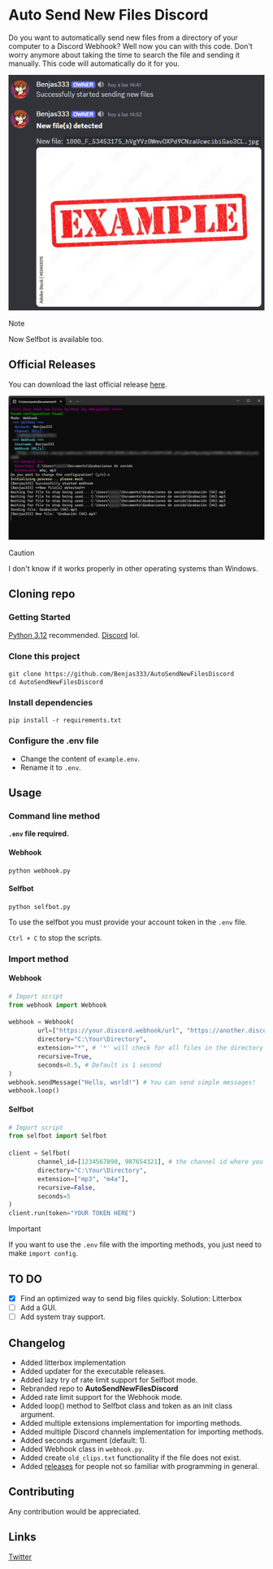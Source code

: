 # Auto Send New Files Discord
Do you want to automatically send new files from a directory of your computer to a Discord Webhook? Well now you can with this code. Don't worry anymore about taking the time to search the file and sending it manually. This code will automatically do it for you.

![](assets/discordExample.png)
> [!NOTE]
> Now Selfbot is available too.

## Official Releases
You can download the last official release [here](https://github.com/Benjas333/AutoSendNewFilesDiscord/releases/latest/).

![](assets/terminalExample.png)
> [!CAUTION]
> I don't know if it works properly in other operating systems than Windows.

## Cloning repo
### Getting Started
[Python 3.12](https://www.python.org/downloads/) recommended.
[Discord](https://discord.com/) lol.

### Clone this project
```
git clone https://github.com/Benjas333/AutoSendNewFilesDiscord
cd AutoSendNewFilesDiscord
```

### Install dependencies
```
pip install -r requirements.txt
```

### Configure the .env file
- Change the content of `example.env`.
- Rename it to `.env`.

## Usage
### Command line method
**`.env` file required.**

#### Webhook
```
python webhook.py
```

#### Selfbot
```
python selfbot.py
```
To use the selfbot you must provide your account token in the `.env` file.

`Ctrl + C` to stop the scripts.

### Import method
#### Webhook
```python
# Import script
from webhook import Webhook

webhook = Webhook(
        url=["https://your.discord.webhook/url", "https://another.discord.webhook/url"], # Set webhook url
        directory="C:\Your\Directory",
        extension="*", # '*' will check for all files in the directory
        recursive=True,
        seconds=0.5, # Default is 1 second
)
webhook.sendMessage("Hello, world!") # You can send simple messages!
webhook.loop()
```

#### Selfbot
```python
# Import script
from selfbot import Selfbot

client = Selfbot(
        channel_id=[1234567890, 987654321], # the channel id where you want to send the files
        directory="C:\Your\Directory",
        extension=["mp3", "m4a"],
        recursive=False,
        seconds=5
)
client.run(token="YOUR TOKEN HERE")
```
> [!IMPORTANT]
> If you want to use the `.env` file with the importing methods, you just need to make `import config`.

## TO DO
- [x] Find an optimized way to send big files quickly. Solution: Litterbox
- [ ] Add a GUI.
- [ ] Add system tray support.

## Changelog
- Added litterbox implementation
- Added updater for the executable releases.
- Added lazy try of rate limit support for Selfbot mode.
- Rebranded repo to **AutoSendNewFilesDiscord**
- Added rate limit support for the Webhook mode.
- Added loop() method to Selfbot class and token as an init class argument.
- Added multiple extensions implementation for importing methods.
- Added multiple Discord channels implementation for importing methods.
- Added seconds argument (default: 1).
- Added Webhook class in `webhook.py`.
- Added create `old_clips.txt` functionality if the file does not exist. 
- Added [releases](https://github.com/Benjas333/AutoSendNewFilesDiscord/releases) for people not so familiar with programming in general.

## Contributing
Any contribution would be appreciated.

## Links
[Twitter](https://twitter.com/ElBenjas333)
